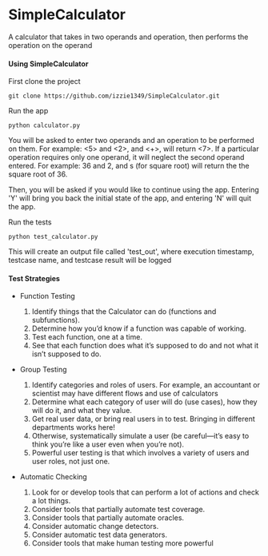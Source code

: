 # SimpleCalculator
A calculator that takes in two operands and operation, then performs the operation on the operand

#### Using SimpleCalculator

First clone the project
~~~
git clone https://github.com/izzie1349/SimpleCalculator.git
~~~

Run the app
~~~
python calculator.py
~~~

You will be asked to enter two operands and an operation to be performed on
them. For example: <5> and <2>, and <+>, will return <7>. If a particular
operation requires only one operand, it will neglect the second operand
entered. For example: 36 and 2, and s (for square root) will return the
the square root of 36.

Then, you will be asked if you would like to continue using the app.
Entering 'Y' will bring you back the initial state of the app, and entering 'N'
will quit the app.


Run the tests
~~~
python test_calculator.py
~~~
This will create an output file called 'test_out', where execution timestamp, testcase name, and testcase result will be logged


#### Test Strategies

* Function Testing
    1. Identify things that the Calculator can do (functions and subfunctions).
    2. Determine how you’d know if a function was capable of
    working.
    3. Test each function, one at a time.
    4. See that each function does what it’s supposed to do and
    not what it isn’t supposed to do.

* Group Testing
    1. Identify categories and roles of users. For example, an accountant or          scientist may have different flows and use of calculators
    2. Determine what each category of user will do (use cases), how
    they will do it, and what they value.
    3. Get real user data, or bring real users in to test. Bringing in different      departments works here!
    4. Otherwise, systematically simulate a user (be careful—it’s
    easy to think you’re like a user even when you’re not).
    5. Powerful user testing is that which involves a variety of users
    and user roles, not just one.

* Automatic Checking
    1. Look for or develop tools that can perform a lot of actions and
    check a lot things.
    2. Consider tools that partially automate test coverage.
    3. Consider tools that partially automate oracles.
    4. Consider automatic change detectors.
    5. Consider automatic test data generators.
    6. Consider tools that make human testing more powerful

